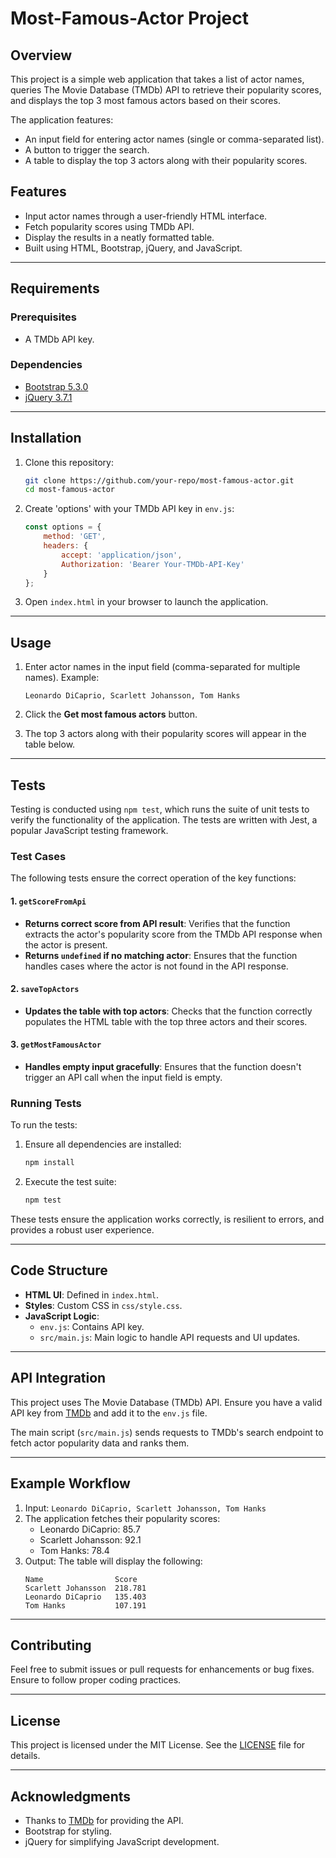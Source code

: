 # Most-Famous-Actor Project

## Overview
This project is a simple web application that takes a list of actor names, queries The Movie Database (TMDb) API to retrieve their popularity scores, and displays the top 3 most famous actors based on their scores.

The application features:
- An input field for entering actor names (single or comma-separated list).
- A button to trigger the search.
- A table to display the top 3 actors along with their popularity scores.

## Features
- Input actor names through a user-friendly HTML interface.
- Fetch popularity scores using TMDb API.
- Display the results in a neatly formatted table.
- Built using HTML, Bootstrap, jQuery, and JavaScript.

---

## Requirements
### Prerequisites
- A TMDb API key.

### Dependencies
- [Bootstrap 5.3.0](https://getbootstrap.com)
- [jQuery 3.7.1](https://jquery.com)

---

## Installation

1. Clone this repository:
    ```bash
    git clone https://github.com/your-repo/most-famous-actor.git
    cd most-famous-actor
    ```

2. Create 'options' with your TMDb API key in `env.js`:
    ```javascript
    const options = {
        method: 'GET',
        headers: {
            accept: 'application/json',
            Authorization: 'Bearer Your-TMDb-API-Key'
        }
    };
    ```

3. Open `index.html` in your browser to launch the application.

---

## Usage

1. Enter actor names in the input field (comma-separated for multiple names).
   Example: 
   ```
   Leonardo DiCaprio, Scarlett Johansson, Tom Hanks
   ```

2. Click the **Get most famous actors** button.

3. The top 3 actors along with their popularity scores will appear in the table below.

---

## Tests

Testing is conducted using `npm test`, which runs the suite of unit tests to verify the functionality of the application. The tests are written with Jest, a popular JavaScript testing framework.

### Test Cases

The following tests ensure the correct operation of the key functions:

#### 1. **`getScoreFromApi`**
   - **Returns correct score from API result**: Verifies that the function extracts the actor's popularity score from the TMDb API response when the actor is present.
   - **Returns `undefined` if no matching actor**: Ensures that the function handles cases where the actor is not found in the API response.

#### 2. **`saveTopActors`**
   - **Updates the table with top actors**: Checks that the function correctly populates the HTML table with the top three actors and their scores.

#### 3. **`getMostFamousActor`**
   - **Handles empty input gracefully**: Ensures that the function doesn't trigger an API call when the input field is empty.

### Running Tests

To run the tests:
1. Ensure all dependencies are installed:
   ```bash
   npm install
   ```
2. Execute the test suite:
   ```bash
   npm test
   ```

These tests ensure the application works correctly, is resilient to errors, and provides a robust user experience.

---

## Code Structure
- **HTML UI**: Defined in `index.html`.
- **Styles**: Custom CSS in `css/style.css`.
- **JavaScript Logic**: 
  - `env.js`: Contains API key.
  - `src/main.js`: Main logic to handle API requests and UI updates.
  
---

## API Integration
This project uses The Movie Database (TMDb) API. Ensure you have a valid API key from [TMDb](https://www.themoviedb.org/) and add it to the `env.js` file.

The main script (`src/main.js`) sends requests to TMDb's search endpoint to fetch actor popularity data and ranks them.

---

## Example Workflow
1. Input: `Leonardo DiCaprio, Scarlett Johansson, Tom Hanks`
2. The application fetches their popularity scores:
   - Leonardo DiCaprio: 85.7
   - Scarlett Johansson: 92.1
   - Tom Hanks: 78.4
3. Output: The table will display the following:
   ```
   Name                Score
   Scarlett Johansson  218.781
   Leonardo DiCaprio   135.403
   Tom Hanks           107.191
   ```

---

## Contributing
Feel free to submit issues or pull requests for enhancements or bug fixes. Ensure to follow proper coding practices.

---

## License
This project is licensed under the MIT License. See the [LICENSE](LICENSE) file for details.

---

## Acknowledgments
- Thanks to [TMDb](https://www.themoviedb.org/) for providing the API.
- Bootstrap for styling.
- jQuery for simplifying JavaScript development.